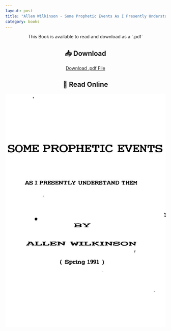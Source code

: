 ```yaml
---
layout: post
title: "Allen Wilkinson - Some Prophetic Events As I Presently Understand Them"
category: books
---
```

<div style="text-align: center;">
This Book is available to read and download as a `.pdf`

<h2>📥 Download</h2>

<a href="{{ '/assets/books/Allen-Wilkinson-Some-Prophetic-Events-As-I-Presently-Understand-Them.pdf' | relative_url }}" download class="button">Download .pdf File</a>


<h2>📖 Read Online</h2>
<div class="book-pages">
  <!-- Visible Cover Image + Button -->
  <a href="/assets/books/Allen-Wilkinson-Some-Prophetic-Events-As-I-Presently-Understand-Them/page001.jpg" data-lightbox="book" data-title="Page 1">
    <img src="/assets/books/Allen-Wilkinson-Some-Prophetic-Events-As-I-Presently-Understand-Them/page001.jpg" alt="Cover - Page 1" loading="lazy" />
  </a>
  </div>
  <!-- Hidden Lightbox-only Pages -->
  <a href="/assets/books/Allen-Wilkinson-Some-Prophetic-Events-As-I-Presently-Understand-Them/page002.jpg" data-lightbox="book" data-title="Page 2"></a>
  <a href="/assets/books/Allen-Wilkinson-Some-Prophetic-Events-As-I-Presently-Understand-Them/page003.jpg" data-lightbox="book" data-title="Page 3"></a>
  <a href="/assets/books/Allen-Wilkinson-Some-Prophetic-Events-As-I-Presently-Understand-Them/page004.jpg" data-lightbox="book" data-title="Page 4"></a>
  <a href="/assets/books/Allen-Wilkinson-Some-Prophetic-Events-As-I-Presently-Understand-Them/page005.jpg" data-lightbox="book" data-title="Page 5"></a>
  <a href="/assets/books/Allen-Wilkinson-Some-Prophetic-Events-As-I-Presently-Understand-Them/page006.jpg" data-lightbox="book" data-title="Page 6"></a>
  <a href="/assets/books/Allen-Wilkinson-Some-Prophetic-Events-As-I-Presently-Understand-Them/page007.jpg" data-lightbox="book" data-title="Page 7"></a>
  <a href="/assets/books/Allen-Wilkinson-Some-Prophetic-Events-As-I-Presently-Understand-Them/page008.jpg" data-lightbox="book" data-title="Page 8"></a>
  <a href="/assets/books/Allen-Wilkinson-Some-Prophetic-Events-As-I-Presently-Understand-Them/page009.jpg" data-lightbox="book" data-title="Page 9"></a>
  <a href="/assets/books/Allen-Wilkinson-Some-Prophetic-Events-As-I-Presently-Understand-Them/page010.jpg" data-lightbox="book" data-title="Page 10"></a>
  <a href="/assets/books/Allen-Wilkinson-Some-Prophetic-Events-As-I-Presently-Understand-Them/page011.jpg" data-lightbox="book" data-title="Page 11"></a>
  <a href="/assets/books/Allen-Wilkinson-Some-Prophetic-Events-As-I-Presently-Understand-Them/page012.jpg" data-lightbox="book" data-title="Page 12"></a>
  <a href="/assets/books/Allen-Wilkinson-Some-Prophetic-Events-As-I-Presently-Understand-Them/page013.jpg" data-lightbox="book" data-title="Page 13"></a>
  <a href="/assets/books/Allen-Wilkinson-Some-Prophetic-Events-As-I-Presently-Understand-Them/page014.jpg" data-lightbox="book" data-title="Page 14"></a>
  </div>

